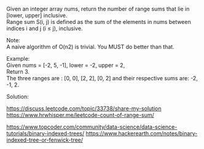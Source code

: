 Given an integer array nums, return the number of range sums that lie in [lower, upper] inclusive.  
Range sum S(i, j) is defined as the sum of the elements in nums between indices i and j (i ≤ j), inclusive.  

Note:  
A naive algorithm of O(n2) is trivial. You MUST do better than that.  

Example:  
Given nums = [-2, 5, -1], lower = -2, upper = 2,  
Return 3.  
The three ranges are : [0, 0], [2, 2], [0, 2] and their respective sums are: -2, -1, 2.

Solution:

https://discuss.leetcode.com/topic/33738/share-my-solution   
https://www.hrwhisper.me/leetcode-count-of-range-sum/ 

https://www.topcoder.com/community/data-science/data-science-tutorials/binary-indexed-trees/ 
https://www.hackerearth.com/notes/binary-indexed-tree-or-fenwick-tree/
